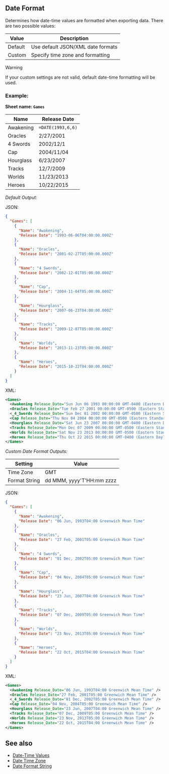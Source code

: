 Date Format
-----------
Determines how date-time values are formatted when exporting data. There are two possible values:

Value | Description
----- | -----------
Default | Use default JSON/XML date formats
Custom | Specify time zone and formatting

> [!WARNING]
> If your custom settings are not valid, default date-time formatting will be used.

### Example: ###

**Sheet name: `Games`**

Name | Release Date
---- | -------
Awakening | `=DATE(1993,6,6)`
Oracles | 2/27/2001
4 Swords | 2002/12/1
Cap | 2004/11/04
Hourglass | 6/23/2007
Tracks | 12/7/2009
Worlds | 11/23/2013
Heroes | 10/22/2015

*Default Output:*

JSON:
```json
{
  "Games": [
    {
      "Name": "Awakening",
      "Release Date": "1993-06-06T04:00:00.000Z"
    },
    {
      "Name": "Oracles",
      "Release Date": "2001-02-27T05:00:00.000Z"
    },
    {
      "Name": "4 Swords",
      "Release Date": "2002-12-01T05:00:00.000Z"
    },
    {
      "Name": "Cap",
      "Release Date": "2004-11-04T05:00:00.000Z"
    },
    {
      "Name": "Hourglass",
      "Release Date": "2007-06-23T04:00:00.000Z"
    },
    {
      "Name": "Tracks",
      "Release Date": "2009-12-07T05:00:00.000Z"
    },
    {
      "Name": "Worlds",
      "Release Date": "2013-11-23T05:00:00.000Z"
    },
    {
      "Name": "Heroes",
      "Release Date": "2015-10-22T04:00:00.000Z"
    }
  ]
}
```

XML:
```xml
<Games>
  <Awakening Release_Date="Sun Jun 06 1993 00:00:00 GMT-0400 (Eastern Daylight Time)" />
  <Oracles Release_Date="Tue Feb 27 2001 00:00:00 GMT-0500 (Eastern Standard Time)" />
  <_4_Swords Release_Date="Sun Dec 01 2002 00:00:00 GMT-0500 (Eastern Standard Time)" />
  <Cap Release_Date="Thu Nov 04 2004 00:00:00 GMT-0500 (Eastern Standard Time)" />
  <Hourglass Release_Date="Sat Jun 23 2007 00:00:00 GMT-0400 (Eastern Daylight Time)" />
  <Tracks Release_Date="Mon Dec 07 2009 00:00:00 GMT-0500 (Eastern Standard Time)" />
  <Worlds Release_Date="Sat Nov 23 2013 00:00:00 GMT-0500 (Eastern Standard Time)" />
  <Heroes Release_Date="Thu Oct 22 2015 00:00:00 GMT-0400 (Eastern Daylight Time)" />
</Games>
```

*Custom Date Format Outputs:*

Setting | Value
------- | -----
Time Zone | GMT
Format String | dd MMM, yyyy'T'HH:mm zzzz

JSON:
```json
{
  "Games": [
    {
      "Name": "Awakening",
      "Release Date": "06 Jun, 1993T04:00 Greenwich Mean Time"
    },
    {
      "Name": "Oracles",
      "Release Date": "27 Feb, 2001T05:00 Greenwich Mean Time"
    },
    {
      "Name": "4 Swords",
      "Release Date": "01 Dec, 2002T05:00 Greenwich Mean Time"
    },
    {
      "Name": "Cap",
      "Release Date": "04 Nov, 2004T05:00 Greenwich Mean Time"
    },
    {
      "Name": "Hourglass",
      "Release Date": "23 Jun, 2007T04:00 Greenwich Mean Time"
    },
    {
      "Name": "Tracks",
      "Release Date": "07 Dec, 2009T05:00 Greenwich Mean Time"
    },
    {
      "Name": "Worlds",
      "Release Date": "23 Nov, 2013T05:00 Greenwich Mean Time"
    },
    {
      "Name": "Heroes",
      "Release Date": "22 Oct, 2015T04:00 Greenwich Mean Time"
    }
  ]
}
```

XML:
```xml
<Games>
  <Awakening Release_Date="06 Jun, 1993T04:00 Greenwich Mean Time" />
  <Oracles Release_Date="27 Feb, 2001T05:00 Greenwich Mean Time" />
  <_4_Swords Release_Date="01 Dec, 2002T05:00 Greenwich Mean Time" />
  <Cap Release_Date="04 Nov, 2004T05:00 Greenwich Mean Time" />
  <Hourglass Release_Date="23 Jun, 2007T04:00 Greenwich Mean Time" />
  <Tracks Release_Date="07 Dec, 2009T05:00 Greenwich Mean Time" />
  <Worlds Release_Date="23 Nov, 2013T05:00 Greenwich Mean Time" />
  <Heroes Release_Date="22 Oct, 2015T04:00 Greenwich Mean Time" />
</Games>
```

See also
--------
- [Date-Time Values](../tips/datetimes.md)
- [Date Time Zone](datetimezone.md)
- [Date Format String](dateformatstring.md)